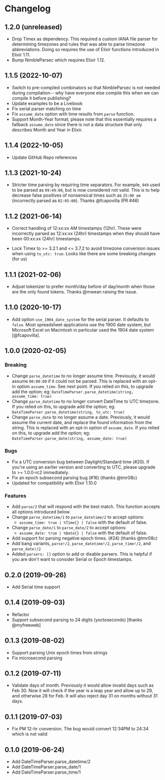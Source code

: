 # Changelog

## 1.2.0 (unreleased)

- Drop Timex as dependency. This required a custom IANA file parser for
  determining timezones and rules that was able to parse timezone abbreviations.
  Doing so requires the use of Elixir functions introduced in Elixir 1.11.
- Bump NimbleParsec which requires Elixir 1.12.

## 1.1.5 (2022-10-07)

- Switch to pre-compiled combinators so that NimbleParsec is not needed during
  compilation-- why have everyone else compile this when we can compile it
  before publishing?
- Update examples to be a Livebook
- Fix serial parser matching on time
- Fix `assume_date` option with time results from `parse` function.
- Support Month-Year format; please note that this essentially requires a
  fallback `assume_date` since there is not a data structure that only describes
  Month and Year in Elixir.

## 1.1.4 (2022-10-05)

- Update GitHub Repo references

## 1.1.3 (2021-10-24)

- Stricter time parsing by requiring time separators. For example, `949` used to
  be parsed as `09:49:00`, but is now considered not valid. This is to help
  decrease false positives of nonsensical times such as `25:00 am` (incorrectly
  parsed as `02:05:00`). Thanks @fcapovilla (PR #46)

## 1.1.2 (2021-06-14)

- Correct handling of 12:xx:xx AM timestamps (12hr). These were incorrectly
    parsed as 12:xx:xx (24hr) timestamps when they should have been 00:xx:xx
    (24hr) timestamps.

- Lock Timex to >= 3.2.1 and <= 3.7.2 to avoid timezone conversion issues when
  using `to_utc: true`. Looks like there are some breaking changes (for us)

## 1.1.1 (2021-02-06)

- Adjust tokenizer to prefer month/day before of day/month when those are the
    only found tokens. Thanks @mwean raising the issue.

## 1.1.0 (2020-10-17)

- Add option `use_1904_date_system` for the serial parser. It defaults to
    `false`. Most spreadsheet applications use the 1900 date system, but
    Microsoft Excel on Macintosh in particular used the 1904 date system
    [@fcapovilla].

## 1.0.0 (2020-02-05)

### Breaking

- Change `parse_datetime` to no longer assume time. Previously, it
    would assume `00:00:00` if it could not be parsed. This is replaced with an
    opt-in option `assume_time`. See next point. If you relied on this, to
    upgrade add the option; eg: `DateTimeParser.parse_datetime(string,
    assume_time: true)`
- Change `parse_datetime` to no longer convert DateTime to UTC
    timezone. If you relied on this, to upgrade add the option; eg:
    `DateTimeParser.parse_datetime(string, to_utc: true)`
- Change `parse_date` to no longer assume a date. Previously, it
    would assume the current date, and replace the found information from the
    string. This is replaced with an opt-in option of `assume_date`. If you
    relied on this, to upgrade add the option; eg:
    `DateTimeParser.parse_date(string, assume_date: true)`

### Bugs

- Fix a UTC conversion bug between Daylight/Standard time (#20). If you're
    using an earlier version and converting to UTC, please upgrade to >=
    1.0.0-rc2 immediately.
- Fix an epoch subsecond parsing bug (#16) (thanks @tmr08c)
- Updated for compatibility with Elixir 1.10.0

### Features

- Add `parse/2` that will respond with the best match. This function accepts all
    options introduced below.
- Change `parse_datetime/1` to `parse_datetime/2` to accept options:
  - `assume_time: true | %Time{} | false` with the default of false.
- Change `parse_date/1` to `parse_date/2` to accept options:
  - `assume_date: true | %Date{} | false` with the default of false.
- Add support for parsing negative epoch times. (#24) (thanks @tmr08c)
- Add bang variants, `parse!/2`, `parse_datetime!/2`, `parse_time!/2`, and
    `parse_date!/2`
- Added `parsers: []` option to add or disable parsers. This is helpful if you
    are don't want to consider Serial or Epoch timestamps.

## 0.2.0 (2019-09-26)

- Add Serial time support

## 0.1.4 (2019-09-03)

- Refactor
- Support subsecond parsing to 24 digits (yoctoseconds) [thanks @myfreeweb]

## 0.1.3 (2019-08-02)

- Support parsing Unix epoch times from strings
- Fix microsecond parsing

## 0.1.2 (2019-07-11)

- Validate days of month. Previously it would allow invalid days such as Feb 30.
  Now it will check if the year is a leap year and allow up to 29, and otherwise
  28 for Feb. It will also reject day 31 on months without 31 days.

## 0.1.1 (2019-07-03)

- Fix PM 12-hr conversion. The bug would convert 12:34PM to 24:34 which is
  not valid

## 0.1.0 (2019-06-24)

- Add DateTimeParser.parse_datetime/2
- Add DateTimeParser.parse_date/1
- Add DateTimeParser.parse_time/1
